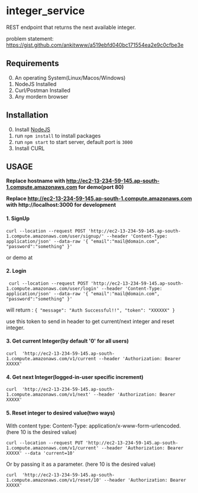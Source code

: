 # integer_service
REST endpoint that returns the next available integer.

problem statement: https://gist.github.com/ankitwww/a519ebfd040bc171554ea2e9c0cfbe3e


## Requirements
0. An operating System(Linux/Macos/Windows)
1. NodeJS Installed
2. Curl/Postman Installed
3. Any mordern browser


## Installation
 0. Install [NodeJS](https://nodejs.org/en/) 
 1. run `npm install` to install packages
 2. run `npm start` to start server, default port is `3000`
 3. Install CURL


## USAGE

**Replace hostname with  http://ec2-13-234-59-145.ap-south-1.compute.amazonaws.com for demo(port 80)**

**Replace http://ec2-13-234-59-145.ap-south-1.compute.amazonaws.com  with http://localhost:3000 for development**
#### 1. SignUp

`curl --location --request POST 'http://ec2-13-234-59-145.ap-south-1.compute.amazonaws.com/user/signup/' --header 'Content-Type: application/json' --data-raw '{
   "email":"mail@domain.com",
   "password":"something"
}'`

or demo at

#### 2. Login

`
curl --location --request POST 'http://ec2-13-234-59-145.ap-south-1.compute.amazonaws.com/user/login' --header 'Content-Type: application/json' --data-raw '{
   "email":"mail@domain.com",
   "password":"something"
}'`

will return :
`{
   "message": "Auth Successful!!",
   "token": "XXXXXX"
}`
 
 use this token to send in header to  get current/next integer and reset integer.
 
#### 3. Get current Integer(by default '0' for all users)
 
 `curl  'http://ec2-13-234-59-145.ap-south-1.compute.amazonaws.com/v1/current --header 'Authorization: Bearer XXXXX'`

#### 4. Get next Integer(logged-in-user specific increment)

`curl  'http://ec2-13-234-59-145.ap-south-1.compute.amazonaws.com/v1/next' --header 'Authorization: Bearer XXXXX'`
 
#### 5. Reset integer to desired value(two ways)

With content type: Content-Type: application/x-www-form-urlencoded. (here 10 is the desired value)

`curl --location --request PUT 'http://ec2-13-234-59-145.ap-south-1.compute.amazonaws.com/v1/current' --header 'Authorization: Bearer XXXXX' --data 'current=10'`

Or by passing it as a parameter. (here 10 is the desired value)

`curl  'http://ec2-13-234-59-145.ap-south-1.compute.amazonaws.com/v1/reset/10' --header 'Authorization: Bearer XXXXX'`



